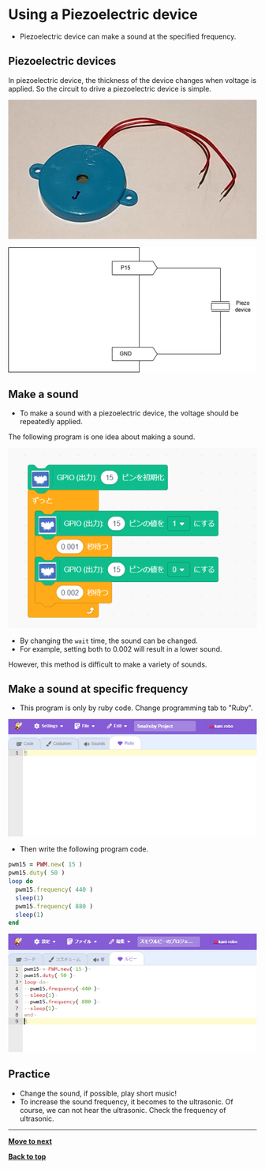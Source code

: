 # Using a Piezoelectric device

- Piezoelectric device can make a sound at the specified frequency.

## Piezoelectric devices

In piezoelectric device, the thickness of the device changes when voltage is applied. So the circuit to drive a piezoelectric device is simple.

![piezo](/images/piezo_device.png)

![piezo circuit](/images/piezo.drawio.png)

## Make a sound 

- To make a sound with a piezoelectric device, the voltage should be repeatedly applied.

The following program is one idea about making a sound.

![suond program 1](/images/sound1.png)

- By changing the `wait` time, the sound can be changed.
- For example, setting both to 0.002 will result in a lower sound.

However, this method is difficult to make a variety of sounds.

## Make a sound at specific frequency

- This program is only by ruby code. Change programming tab to "Ruby".

![Change to Ruby tab](/images/ruby_tab.png)

- Then write the following program code.

```Ruby
pwm15 = PWM.new( 15 )
pwm15.duty( 50 )
loop do
  pwm15.frequency( 440 )
  sleep(1)
  pwm15.frequency( 880 )
  sleep(1)
end
```

![suond program 2](/images/sound2.png)

## Practice

- Change the sound, if possible, play short music!
- To increase the sound frequency, it becomes to the ultrasonic. Of course, we can not hear the ultrasonic. Check the frequency of ultrasonic.

<hr/>

[**Move to next**](./6th_sensor.md)

[**Back to top**](./README.md)
